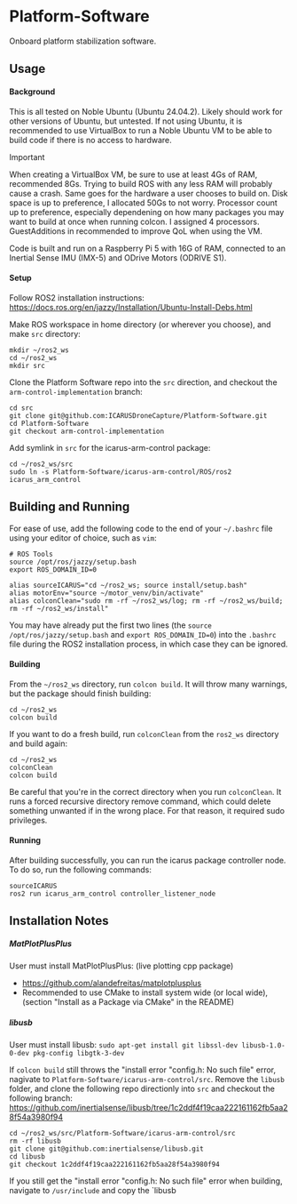 # Platform-Software

Onboard platform stabilization software.

## Usage

#### Background

This is all tested on Noble Ubuntu (Ubuntu 24.04.2). Likely should work for other versions of Ubuntu, but untested.
If not using Ubuntu, it is recommended to use VirtualBox to run a Noble Ubuntu VM to be able to build code if there is no access to hardware.
> [!IMPORTANT]
> When creating a VirtualBox VM, be sure to use at least 4Gs of RAM, recommended 8Gs. Trying to build ROS with any less RAM will probably cause a crash. Same goes for the hardware a user chooses to build on.
> Disk space is up to preference, I allocated 50Gs to not worry. Processor count up to preference, especially dependening on how many packages you may want to build at once when running colcon. I assigned 4 processors.
> GuestAdditions in recommended to improve QoL when using the VM.

Code is built and run on a Raspberry Pi 5 with 16G of RAM, connected to an Inertial Sense IMU (IMX-5) and ODrive Motors (ODRIVE S1).

#### Setup

Follow ROS2 installation instructions:
https://docs.ros.org/en/jazzy/Installation/Ubuntu-Install-Debs.html

Make ROS workspace in home directory (or wherever you choose), and make `src` directory:
```
mkdir ~/ros2_ws
cd ~/ros2_ws
mkdir src
```
Clone the Platform Software repo into the `src` direction, and checkout the `arm-control-implementation` branch:
```
cd src
git clone git@github.com:ICARUSDroneCapture/Platform-Software.git
cd Platform-Software
git checkout arm-control-implementation
```

Add symlink in `src` for the icarus-arm-control package:
```
cd ~/ros2_ws/src
sudo ln -s Platform-Software/icarus-arm-control/ROS/ros2 icarus_arm_control
```
## Building and Running

For ease of use, add the following code to the end of your `~/.bashrc` file using your editor of choice, such as `vim`:
```
# ROS Tools
source /opt/ros/jazzy/setup.bash
export ROS_DOMAIN_ID=0

alias sourceICARUS="cd ~/ros2_ws; source install/setup.bash"
alias motorEnv="source ~/motor_venv/bin/activate"
alias colconClean="sudo rm -rf ~/ros2_ws/log; rm -rf ~/ros2_ws/build; rm -rf ~/ros2_ws/install"

```
You may have already put the first two lines (the `source /opt/ros/jazzy/setup.bash` and `export ROS_DOMAIN_ID=0`) into the `.bashrc` file during the ROS2 installation process, in which case they can be ignored.

#### Building

From the `~/ros2_ws` directory, run `colcon build`. It will throw many warnings, but the package should finish building:
```
cd ~/ros2_ws
colcon build
```
If you want to do a fresh build, run `colconClean` from the `ros2_ws` directory and build again:
```
cd ~/ros2_ws
colconClean
colcon build
```
Be careful that you're in the correct directory when you run `colconClean`. It runs a forced recursive directory remove command, which could delete something unwanted if in the wrong place. For that reason, it required sudo privileges.

#### Running

After building successfully, you can run the icarus package controller node. To do so, run the following commands:
```
sourceICARUS
ros2 run icarus_arm_control controller_listener_node
```

## Installation Notes

##### MatPlotPlusPlus

User must install MatPlotPlusPlus: (live plotting cpp package)
- https://github.com/alandefreitas/matplotplusplus
- Recommended to use CMake to install system wide (or local wide), (section "Install as a Package via CMake" in the README)

##### libusb

User must install libusb:
` sudo apt-get install git libssl-dev libusb-1.0-0-dev pkg-config libgtk-3-dev `

If `colcon build` still throws the "install error "config.h: No such file" error, nagivate to `Platform-Software/icarus-arm-control/src`. Remove the `libusb` folder, and clone the following repo directionly into `src` and checkout the following branch: https://github.com/inertialsense/libusb/tree/1c2ddf4f19caa222161162fb5aa28f54a3980f94

```
cd ~/ros2_ws/src/Platform-Software/icarus-arm-control/src
rm -rf libusb
git clone git@github.com:inertialsense/libusb.git
cd libusb
git checkout 1c2ddf4f19caa222161162fb5aa28f54a3980f94
```

If you still get the "install error "config.h: No such file" error when building, navigate to `/usr/include` and copy the `libusb